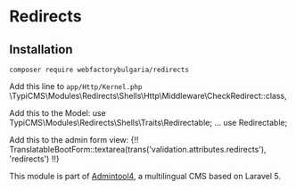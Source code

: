 # Redirects

## Installation
`composer require webfactorybulgaria/redirects`

Add this line to `app/Http/Kernel.php`
 \TypiCMS\Modules\Redirects\Shells\Http\Middleware\CheckRedirect::class,

Add this to the Model:
    use TypiCMS\Modules\Redirects\Shells\Traits\Redirectable;
    ...
    use Redirectable;

Add this to the admin form view:
 {!! TranslatableBootForm::textarea(trans('validation.attributes.redirects'), 'redirects') !!}


This module is part of [Admintool4](https://github.com/webfactorybulgaria/Base), a multilingual CMS based on Laravel 5.
